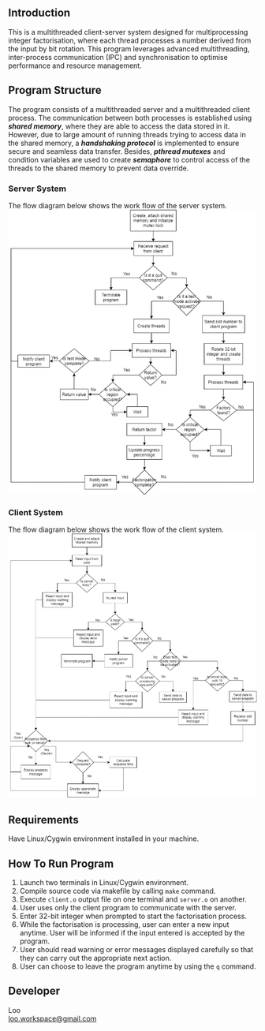 ## Introduction
This is a multithreaded client-server system designed for multiprocessing integer factorisation, where each thread processes a number derived from the input by bit rotation. This program leverages advanced multithreading, inter-process communication (IPC) and synchronisation to optimise performance and resource management.

## Program Structure
The program consists of a multithreaded server and a multithreaded client process. The communication between both processes is established using ***shared memory***, where they are able to access the data stored in it. However, due to large amount of running threads trying to access data in the shared memory, a ***handshaking protocol*** is implemented to ensure secure and seamless data transfer. Besides, ***pthread mutexes*** and condition variables are used to create ***semaphore*** to control access of the threads to the shared memory to prevent data override.

### Server System
The flow diagram below shows the work flow of the server system.
![](/ServerFlowDiagram.png)

### Client System
The flow diagram below shows the work flow of the client system.
![](/ClientFlowDiagram.png)

## Requirements
Have Linux/Cygwin environment installed in your machine.

## How To Run Program
1. Launch two terminals in Linux/Cygwin environment.
2. Compile source code via makefile by calling `make` command.
3. Execute `client.o` output file on one terminal and `server.o` on another.
4. User uses only the client program to communicate with the server.
5. Enter 32-bit integer when prompted to start the factorisation process.
6. While the factorisation is processing, user can enter a new input anytime. User will be informed if the input entered is accepted by the program.
7. User should read warning or error messages displayed carefully so that they can carry out the appropriate next action.
8. User can choose to leave the program anytime by using the `q` command.

## Developer
Loo<br>
loo.workspace@gmail.com